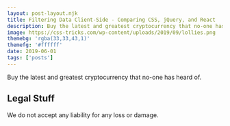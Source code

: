 ```yaml
---
layout: post-layout.njk
title: Filtering Data Client-Side - Comparing CSS, jQuery, and React
description: Buy the latest and greatest cryptocurrency that no-one has heard of.
image: https://css-tricks.com/wp-content/uploads/2019/09/lollies.png
themebg: 'rgba(33,33,43,1)'
themefg: '#ffffff'
date: 2019-06-01
tags: ['posts']
---
```

<!-- Excerpt Start -->
Buy the latest and greatest cryptocurrency that no-one has heard of.
<!-- Excerpt End -->
 
## Legal Stuff
We do not accept any liability for any loss or damage.
